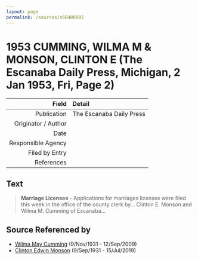 ```yaml
---
layout: page
permalink: /sources/s60480892
---
```


# 1953 CUMMING, WILMA M & MONSON, CLINTON E (The Escanaba Daily Press, Michigan, 2 Jan 1953, Fri, Page 2)

Field | Detail
---:|:---
Publication | The Escanaba Daily Press
Originator / Author | 
Date | 
Responsible Agency | 
Filed by Entry | 
References | 

## Text

> **Marriage Licenses** - Applications for marriages licenses were filed this week in the office of the county clerk by... Clinton E. Monson and Wilma M. Cumming of Escanaba...
>

## Source Referenced by

* [Wilma May Cumming](../people/@74680609@-wilma-may-cumming-b1931-11-9-d2009-9-12.md) (9/Nov/1931 - 12/Sep/2009)
* [Clinton Edwin Monson](../people/@24393948@-clinton-edwin-monson-b1931-9-9-d2019-7-15.md) (9/Sep/1931 - 15/Jul/2019)
